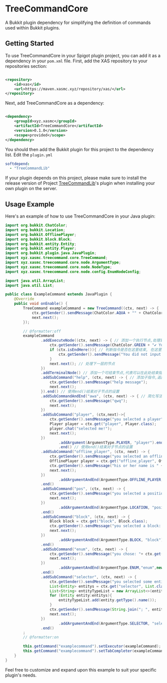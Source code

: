 # TreeCommandCore

A Bukkit plugin dependency for simplifying the definition of commands used within Bukkit plugins.

## Getting Started

To use TreeCommandCore in your Spigot plugin project, you can add it as a dependency in your `pom.xml` file. First, add
the XAS repository to your repositories section:

```xml

<repository>
    <id>xas</id>
    <url>https://maven.xasmc.xyz/repository/xas/</url>
</repository>
```

Next, add TreeCommandCore as a dependency:

```xml

<dependency>
    <groupId>xyz.xasmc</groupId>
    <artifactId>TreeCommandCore</artifactId>
    <version>0.1.0</version>
    <scope>provided</scope>
</dependency>
```

You should then add the Bukkit plugin for this project to the dependency list. Edit the `plugin.yml`

```yaml
softdepend:
  - "TreeCommandLib"
```

If your plugin depends on this project, please make sure to install the release version of
Project [TreeCommandLib](https://github.com/XAS-Dev/TreeCommandLib)'s plugin when installing your own plugin on the
server.

## Usage Example

Here's an example of how to use TreeCommandCore in your Java plugin:

```java
import org.bukkit.ChatColor;
import org.bukkit.Location;
import org.bukkit.OfflinePlayer;
import org.bukkit.block.Block;
import org.bukkit.entity.Entity;
import org.bukkit.entity.Player;
import org.bukkit.plugin.java.JavaPlugin;
import xyz.xasmc.treecommand.core.TreeCommand;
import xyz.xasmc.treecommand.core.node.ArgumentType;
import xyz.xasmc.treecommand.core.node.NodeType;
import xyz.xasmc.treecommand.core.node.config.EnumNodeConfig;

import java.util.ArrayList;
import java.util.List;

public class ExampleCommand extends JavaPlugin {
    @Override
    public void onEnable() {
        TreeCommand exampleCommand = new TreeCommand((ctx, next) -> {
            ctx.getSender().sendMessage(ChatColor.AQUA + "" + ChatColor.BOLD + "===== exampleCommand =====");
            next.next();
        });

        // @formatter:off
        exampleCommand
                .addExecuteNode((ctx, next) -> { // 添加一个执行节点,处理到该节点时执行对应方法
                    ctx.getSender().sendMessage(ChatColor.GREEN + "✔ You successfully executed this command");
                    if (ctx.isEndHere()){ // 判断指令是否在这里结束, 在这里结束即为没有输入任何子指令
                        ctx.getSender().sendMessage("You did not input any sub commands");
                    }
                    next.next(); // 处理下一层的节点
                })
                .addTerminalNode() // 添加一个可结束节点,代表可以在此处结束指令
                .addSubCommand("help", (ctx, next) -> { // 添加子指令,返回新建的子指令节点
                    ctx.getSender().sendMessage("help message");
                    next.next();
                }).end() // 使用end()结束对子节点的设置
                .addSubCommandAndEnd("awa", (ctx, next) -> { // 简化写法,添加子指令节点,直接结束对子指令节点设置
                    ctx.getSender().sendMessage("qwq");
                    next.next();
                })
                .addSubCommand("player", (ctx,next)->{
                    ctx.getSender().sendMessage("you selected a player");
                    Player player = ctx.get("player", Player.class);
                    player.chat("selected me!");
                    next.next();
                })
                        .addArgument(ArgumentType.PLAYER, "player").end() // 为子指令节点添加参数节点;使用end()结束对参数节点的设置
                        .end() // 使用end()结束对子节点的设置
                .addSubCommand("offline_player", (ctx, next) -> {
                    ctx.getSender().sendMessage("you selected an offline player");
                    OfflinePlayer player = ctx.get("offline_player", OfflinePlayer.class);
                    ctx.getSender().sendMessage("his or her name is " + player.getName() + " and UUID is " + player.getUniqueId());
                    next.next();
                })
                        .addArgumentAndEnd(ArgumentType.OFFLINE_PLAYER, "offline_player") // 简化写法,为子指令节点添加参数节点，直接结束对参数节点的设置
                .end()
                .addSubCommand("pos", (ctx, next) -> {
                    ctx.getSender().sendMessage("you selected a position: " + ctx.get("position", Location.class).toString());
                    next.next();
                })
                        .addArgumentAndEnd(ArgumentType.LOCATION, "position")
                .end()
                .addSubCommand("block", (ctx, next) -> {
                    Block block = ctx.get("block", Block.class);
                    ctx.getSender().sendMessage("you selected a block: " + String.format("(%d, %d, %d) %s", block.getX(), block.getY(), block.getZ(), block.getType()));
                    next.next();
                })
                        .addArgumentAndEnd(ArgumentType.BLOCK, "block")
                .end()
                .addSubCommand("enum", (ctx, next) -> {
                    ctx.getSender().sendMessage("you chose: "+ ctx.get("enum", String.class));
                    next.next();
                })
                        .addArgumentAndEnd(ArgumentType.ENUM,"enum",new EnumNodeConfig(new String[]{"a", "b", "c"}))
                .end()
                .addSubCommand("selector", (ctx, next) -> {
                    ctx.getSender().sendMessage("you selected some entities:");
                    List<Entity> entitys = ctx.get("selector", List.class);
                    List<String> entityTypeList = new ArrayList<>(entitys.size());
                    for (Entity entity:entitys){
                        entityTypeList.add(entity.getType().name());
                    }
                    ctx.getSender().sendMessage(String.join("; ", entityTypeList));
                    next.next();
                })
                        .addArgumentAndEnd(ArgumentType.SELECTOR, "selector")
                .end()
        ;
        // @formatter:on

        this.getCommand("examplecommand").setExecutor(exampleCommand);
        this.getCommand("examplecommand").setTabCompleter(exampleCommand);
    }
}
```

Feel free to customize and expand upon this example to suit your specific plugin's needs.
